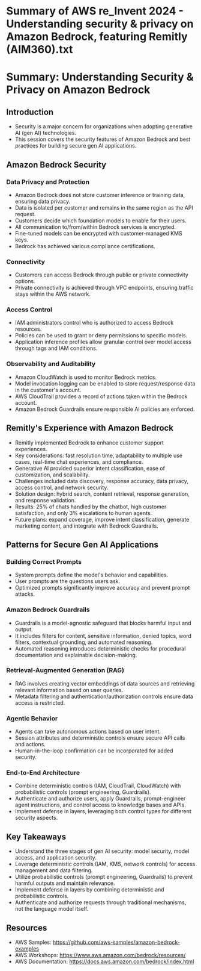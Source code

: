 # Summary of AWS re_Invent 2024 - Understanding security & privacy on Amazon Bedrock, featuring Remitly (AIM360).txt

# Summary: Understanding Security & Privacy on Amazon Bedrock

## Introduction

- Security is a major concern for organizations when adopting generative AI (gen AI) technologies.
- This session covers the security features of Amazon Bedrock and best practices for building secure gen AI applications.

## Amazon Bedrock Security

### Data Privacy and Protection

- Amazon Bedrock does not store customer inference or training data, ensuring data privacy.
- Data is isolated per customer and remains in the same region as the API request.
- Customers decide which foundation models to enable for their users.
- All communication to/from/within Bedrock services is encrypted.
- Fine-tuned models can be encrypted with customer-managed KMS keys.
- Bedrock has achieved various compliance certifications.

### Connectivity

- Customers can access Bedrock through public or private connectivity options.
- Private connectivity is achieved through VPC endpoints, ensuring traffic stays within the AWS network.

### Access Control

- IAM administrators control who is authorized to access Bedrock resources.
- Policies can be used to grant or deny permissions to specific models.
- Application inference profiles allow granular control over model access through tags and IAM conditions.

### Observability and Auditability

- Amazon CloudWatch is used to monitor Bedrock metrics.
- Model invocation logging can be enabled to store request/response data in the customer's account.
- AWS CloudTrail provides a record of actions taken within the Bedrock account.
- Amazon Bedrock Guardrails ensure responsible AI policies are enforced.

## Remitly's Experience with Amazon Bedrock

- Remitly implemented Bedrock to enhance customer support experiences.
- Key considerations: fast resolution time, adaptability to multiple use cases, real-time chat experiences, and compliance.
- Generative AI provided superior intent classification, ease of customization, and scalability.
- Challenges included data discovery, response accuracy, data privacy, access control, and network security.
- Solution design: hybrid search, content retrieval, response generation, and response validation.
- Results: 25% of chats handled by the chatbot, high customer satisfaction, and only 3% escalations to human agents.
- Future plans: expand coverage, improve intent classification, generate marketing content, and integrate with Bedrock Guardrails.

## Patterns for Secure Gen AI Applications

### Building Correct Prompts

- System prompts define the model's behavior and capabilities.
- User prompts are the questions users ask.
- Optimized prompts significantly improve accuracy and prevent prompt attacks.

### Amazon Bedrock Guardrails

- Guardrails is a model-agnostic safeguard that blocks harmful input and output.
- It includes filters for content, sensitive information, denied topics, word filters, contextual grounding, and automated reasoning.
- Automated reasoning introduces deterministic checks for procedural documentation and explainable decision-making.

### Retrieval-Augmented Generation (RAG)

- RAG involves creating vector embeddings of data sources and retrieving relevant information based on user queries.
- Metadata filtering and authentication/authorization controls ensure data access is restricted.

### Agentic Behavior

- Agents can take autonomous actions based on user intent.
- Session attributes and deterministic controls ensure secure API calls and actions.
- Human-in-the-loop confirmation can be incorporated for added security.

### End-to-End Architecture

- Combine deterministic controls (IAM, CloudTrail, CloudWatch) with probabilistic controls (prompt engineering, Guardrails).
- Authenticate and authorize users, apply Guardrails, prompt-engineer agent instructions, and control access to knowledge bases and APIs.
- Implement defense in layers, leveraging both control types for different security aspects.

## Key Takeaways

- Understand the three stages of gen AI security: model security, model access, and application security.
- Leverage deterministic controls (IAM, KMS, network controls) for access management and data filtering.
- Utilize probabilistic controls (prompt engineering, Guardrails) to prevent harmful outputs and maintain relevance.
- Implement defense in layers by combining deterministic and probabilistic controls.
- Authenticate and authorize requests through traditional mechanisms, not the language model itself.

## Resources

- AWS Samples: https://github.com/aws-samples/amazon-bedrock-examples
- AWS Workshops: https://www.aws.amazon.com/bedrock/resources/
- AWS Documentation: https://docs.aws.amazon.com/bedrock/index.html
